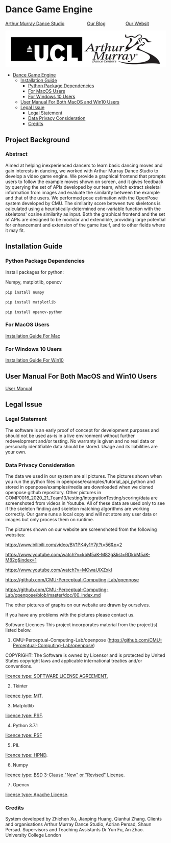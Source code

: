 # Dance Game Engine
[Arthur Murray Dance Studio](https://arthurmurray.com/)     $~~~~~~~~~~~~~~~~$   [Our Blog](https://medium.com/ucl-comp0016-2020-team13) $~~~~~~~~~~~~~~$ [Our Websit](http://students.cs.ucl.ac.uk/2020/group13/)

![Logo](docs/imagesForREADME/coverImage/uclAndArthurMuray.png)

- [Dance Game Engine](#dance-game-engine)
  * [Installation Guide](#installation-guide)
    + [Python Package Dependencies](#python-package-dependencies)
    + [For MacOS Users](#for-macos-users)
    + [For Windows 10 Users](#for-windows-10-users)
  * [User Manual For Both MacOS and Win10 Users](#user-manual-for-both-macos-and-win10-users)
  * [Legal Issue](#legal-issue)
    + [Legal Statement](#legal-statement)
    + [Data Privacy Consideration](#data-privacy-consideration)
    + [Credits](#credits)
## Project Background
### Abstract

Aimed at helping inexperienced dancers to learn basic dancing moves and gain interests in dancing, we worked with Arthur Murray Dance Studio to develop a video game engine. We provide a graphical frontend that prompts users to follow the example moves shown on screen, and it gives feedback by querying the set of APIs developed by our team, which extract skeletal information from images and evaluate the similarity between the example and that of the users. We performed pose estimation with the OpenPose system developed by CMU. The similarity score between two skeletons is calculated using a heuristically-determined one-variable function with the skeletons' cosine similarity as input. Both the graphical frontend and the set of APIs are designed to be modular and extendible, providing large potential for enhancement and extension of the game itself, and to other fields where it may fit.

### 

## Installation Guide
### Python Package Dependencies
Install packages for python:

Numpy, matplotlib, opencv
 
`pip install numpy`

`pip install matplotlib`

`pip install opencv-python`
### For MacOS Users
[Installation Guide For Mac](docs/readmeFiles/MacOSinstallGuide.md)

### For Windows 10 Users
[Installation Guide For Win10](docs/readmeFiles/Win10installGuide.md)

## User Manual For Both MacOS and Win10 Users
[User Manual](docs/readmeFiles/UserMaunal.md)

## Legal Issue

### Legal Statement
The software is an early proof of concept for development purposes and should not be used as-is in a live environment without further redevelopment and/or testing. No warranty is given and no real data or personally identifiable data should be stored. Usage and its liabilities are your own.

### Data Privacy Consideration
The data we used in our system are all pictures. The pictures shown when you run the python files in openpose/examples/tutorial_api_python and stored in openpose/examples/media are downloaded when we cloned openpose github repository. Other pictures in COMP0016_2020_21_Team13/testing/integrationTesting/scoring/data are screenshoted from videos in Youtube. All of these data are used only to see if the skeleton finding and skeleton matching algorithms are working correctly. Our game runs a local copy and will not store any user data or images but only process them on runtime.

The pictures shown on our website are screenshoted from the following websites:

https://www.bilibili.com/video/BV1PK4y1Y7jt?t=56&p=2

https://www.youtube.com/watch?v=kbM5aK-M82g&list=RDkbM5aK-M82g&index=1

https://www.youtube.com/watch?v=MOwaUlXZxkI

https://github.com/CMU-Perceptual-Computing-Lab/openpose

https://github.com/CMU-Perceptual-Computing-Lab/openpose/blob/master/doc/00_index.md

The other pictures of graphs on our website are drawn by ourselves.

If you have any problems with the pictures please contact us.

Software Licences
This project incorporates material from the project(s) listed below.

1. CMU-Perceptual-Computing-Lab/openpose (https://github.com/CMU-Perceptual-Computing-Lab/openpose)

COPYRIGHT: The Software is owned by Licensor and is protected by United States copyright laws and applicable international treaties and/or conventions.

[licence type: SOFTWARE LICENSE AGREEMENT.](https://github.com/CMU-Perceptual-Computing-Lab/openpose/blob/master/LICENSE)

2. Tkinter

[licence type: MIT](https://github.com/PacktPublishing/Python-GUI-Programming-with-Tkinter/blob/master/LICENSE).

3. Matplotlib

[licence type: PSF](https://matplotlib.org/stable/users/license.html).

4. Python 3.7.1

[licence type: PSF](https://docs.python.org/3.7/license.html#psf-license-agreement-for-python-release)

5. PIL

[licence type: HPND](https://github.com/python-pillow/Pillow/blob/master/LICENSE).

6. Numpy
   
[licence type: BSD 3-Clause "New" or "Revised" License](https://github.com/numpy/numpy/blob/main/LICENSE.txt).

7. Opencv

[license type: Apache License](https://github.com/opencv/opencv/blob/master/LICENSE).

### Credits
System developed by Zhichen Xu, Jianping Huang, Qianhui Zhang.
Clients and organisations Arthur Murray Dance Studio, Adrian Persad, Shaun Persad.
Supervisors and Teaching Assistants Dr Yun Fu, An Zhao.
University College London

